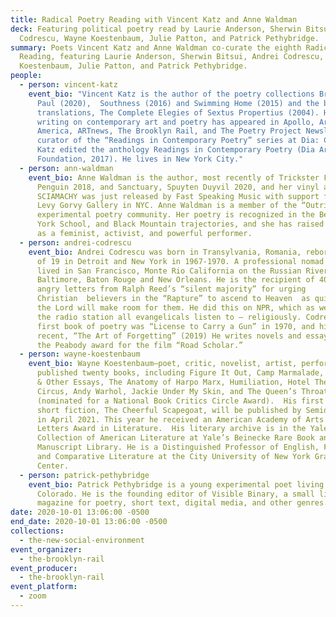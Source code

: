```yaml
---
title: Radical Poetry Reading with Vincent Katz and Anne Waldman
deck: Featuring political poetry read by Laurie Anderson, Sherwin Bitsui, Andrei
  Codrescu, Wayne Koestenbaum, Julie Patton, and Patrick Pethybridge.
summary: Poets Vincent Katz and Anne Waldman co-curate the eighth Radical Poetry
  Reading, featuring Laurie Anderson, Sherwin Bitsui, Andrei Codrescu, Wayne
  Koestenbaum, Julie Patton, and Patrick Pethybridge.
people:
  - person: vincent-katz
    event_bio: "Vincent Katz is the author of the poetry collections Broadway for
      Paul (2020),  Southness (2016) and Swimming Home (2015) and the book of
      translations, The Complete Elegies of Sextus Propertius (2004). His
      writing on contemporary art and poetry has appeared in Apollo, Art in
      America, ARTnews, The Brooklyn Rail, and The Poetry Project Newsletter. As
      curator of the “Readings in Contemporary Poetry” series at Dia: Chelsea,
      Katz edited the anthology Readings in Contemporary Poetry (Dia Art
      Foundation, 2017). He lives in New York City."
  - person: ann-waldman
    event_bio: Anne Waldman is the author, most recently of Trickster Feminism,
      Penguin 2018, and Sanctuary, Spuyten Duyvil 2020, and her vinyl album
      SCIAMACHY was just released by Fast Speaking Music with support from the
      Levy Gorvy Gallery in NYC. Anne Waldman is a member of the “Outrider”
      experimental poetry community. Her poetry is recognized in the Beat, New
      York School, and Black Mountain trajectories, and she has raised the bar
      as a feminist, activist, and powerful performer.
  - person: andrei-codrescu
    event_bio: Andrei Codrescu was born in Transylvania, Romania, reborn at the age
      of 19 in Detroit and New York in 1967-1970. A professional nomad he has
      lived in San Francisco, Monte Rio California on the Russian River,
      Baltimore, Baton Rouge and New Orleans. He is the recipient of 40,000
      angry letters from Ralph Reed’s “silent majority” for urging
      Christian  believers in the “Rapture” to ascend to Heaven  as quickly as
      the Lord will make room for them. He did this on NPR, which as we know, is
      the radio station all evangelicals listen to – religiously. Codrescu’s
      first book of poetry was “License to Carry a Gun” in 1970, and his most
      recent, “The Art of Forgetting” (2019) He writes novels and essays and won
      the Peabody award for the film “Road Scholar.”
  - person: wayne-koestenbaum
    event_bio: Wayne Koestenbaum—poet, critic, novelist, artist, performer—has
      published twenty books, including Figure It Out, Camp Marmalade, My 1980s
      & Other Essays, The Anatomy of Harpo Marx, Humiliation, Hotel Theory,
      Circus, Andy Warhol, Jackie Under My Skin, and The Queen’s Throat
      (nominated for a National Book Critics Circle Award).  His first book of
      short fiction, The Cheerful Scapegoat, will be published by Semiotext[e]
      in April 2021. This year he received an American Academy of Arts and
      Letters Award in Literature.  His literary archive is in the Yale
      Collection of American Literature at Yale’s Beinecke Rare Book and
      Manuscript Library. He is a Distinguished Professor of English, French,
      and Comparative Literature at the City University of New York Graduate
      Center.
  - person: patrick-pethybridge
    event_bio: Patrick Pethybridge is a young experimental poet living in Denver,
      Colorado. He is the founding editor of Visible Binary, a small literary
      magazine for poetry, short text, digital media, and other genres.
date: 2020-10-01 13:06:00 -0500
end_date: 2020-10-01 13:06:00 -0500
collections:
  - the-new-social-environment
event_organizer:
  - the-brooklyn-rail
event_producer:
  - the-brooklyn-rail
event_platform:
  - zoom
---
```

